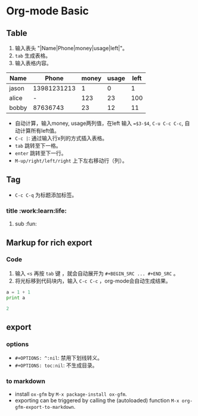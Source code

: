 # Org-mode Basic


## Table

1.  输入表头 "|Name|Phone|money|usage|left|"。
2.  `tab` 生成表格。
3.  输入表格内容。

| Name  | Phone       | money | usage | left |
|----- |----------- |----- |----- |---- |
| jason | 13981231213 | 1     | 0     | 1    |
| alice | -           | 123   | 23    | 100  |
| bobby | 87636743    | 23    | 12    | 11   |

-   自动计算，输入money, usage两列值，在left 输入 `=$3-$4`, `C-u C-c C-c`, 自动计算所有left值。
-   `C-c |`: 通过输入行x列的方式插入表格。
-   `tab` 跳转至下一格。
-   `enter` 跳转至下一行。
-   `M-up/right/left/right` 上下左右移动行（列）。


## Tag

-   `C-c C-q` 为标题添加标签。


### title     :work:learn:life:

1.  sub     :fun:


## Markup for rich export


### Code

1.  输入 `<s` 再按 `tab` 键 ，就会自动展开为 `#+BEGIN_SRC ... #+END_SRC` 。
2.  将光标移到代码块内，输入 `C-c C-c` ，org-mode会自动生成结果。

```python
a = 1 + 1
print a
```

```python
2
```


## export


### options

-   `#+OPTIONS: ^:nil`: 禁用下划线转义。
-   `#+OPTIONS: toc:nil`: 不生成目录。


### to markdown

-   install `ox-gfm` by `M-x package-install ox-gfm`.
-   exporting can be triggered by calling the (autoloaded) function `M-x org-gfm-export-to-markdown`.

